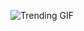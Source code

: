 
<!-- GIF_SECTION -->
![Trending GIF](https://media3.giphy.com/media/v1.Y2lkPThiYjIxNzcyaWo2NjNnY3R6MXkxZXUwbnE3djdpdmN4a3NobHpvc2hiamdpd2xqMyZlcD12MV9naWZzX3NlYXJjaCZjdD1n/3oKIPnAiaMCws8nOsE/giphy.gif)
<!-- END_GIF_SECTION -->
